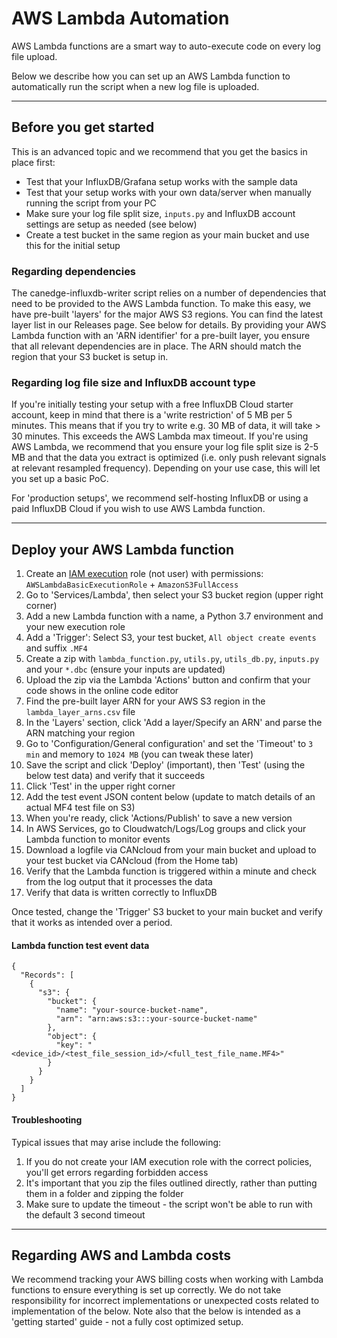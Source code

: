 # AWS Lambda Automation

AWS Lambda functions are a smart way to auto-execute code on every log file upload.

Below we describe how you can set up an AWS Lambda function to automatically run the script when a new log file is uploaded.

---

## Before you get started

This is an advanced topic and we recommend that you get the basics in place first:
- Test that your InfluxDB/Grafana setup works with the sample data
- Test that your setup works with your own data/server when manually running the script from your PC
- Make sure your log file split size, `inputs.py` and InfluxDB account settings are setup as needed (see below)
- Create a test bucket in the same region as your main bucket and use this for the initial setup

### Regarding dependencies
The canedge-influxdb-writer script relies on a number of dependencies that need to be provided to the AWS Lambda function. To make this easy, we have pre-built 'layers' for the major AWS S3 regions. You can find the latest layer list in our Releases page. See below for details. By providing your AWS Lambda function with an 'ARN identifier' for a pre-built layer, you ensure that all relevant dependencies are in place. The ARN should match the region that your S3 bucket is setup in.

### Regarding log file size and InfluxDB account type
If you're initially testing your setup with a free InfluxDB Cloud starter account, keep in mind that there is a 'write restriction' of 5 MB per 5 minutes. This means that if you try to write e.g. 30 MB of data, it will take > 30 minutes. This exceeds the AWS Lambda max timeout. If you're using AWS Lambda, we recommend that you ensure your log file split size is 2-5 MB and that the data you extract is optimized (i.e. only push relevant signals at relevant resampled frequency). Depending on your use case, this will let you set up a basic PoC.

For 'production setups', we recommend self-hosting InfluxDB or using a paid InfluxDB Cloud if you wish to use AWS Lambda function.

---

## Deploy your AWS Lambda function

1. Create an [IAM execution](https://docs.aws.amazon.com/lambda/latest/dg/lambda-intro-execution-role.html) role (not user) with permissions: `AWSLambdaBasicExecutionRole` + `AmazonS3FullAccess` 
2. Go to 'Services/Lambda', then select your S3 bucket region (upper right corner)
3. Add a new Lambda function with a name, a Python 3.7 environment and your new execution role
4. Add a 'Trigger': Select S3, your test bucket, `All object create events` and suffix `.MF4`
5. Create a zip with `lambda_function.py`, `utils.py`, `utils_db.py`, `inputs.py` and your `*.dbc` (ensure your inputs are updated)
6. Upload the zip via the Lambda 'Actions' button and confirm that your code shows in the online code editor
7. Find the pre-built layer ARN for your AWS S3 region in the `lambda_layer_arns.csv` file
8. In the 'Layers' section, click 'Add a layer/Specify an ARN' and parse the ARN matching your region
9. Go to 'Configuration/General configuration' and set the 'Timeout' to `3 min` and memory to `1024 MB` (you can tweak these later)
10. Save the script and click 'Deploy' (important), then 'Test' (using the below test data) and verify that it succeeds
11. Click 'Test' in the upper right corner
12. Add the test event JSON content below (update to match details of an actual MF4 test file on S3)
13. When you're ready, click 'Actions/Publish' to save a new version
14. In AWS Services, go to Cloudwatch/Logs/Log groups and click your Lambda function to monitor events
15. Download a logfile via CANcloud from your main bucket and upload to your test bucket via CANcloud (from the Home tab)
16. Verify that the Lambda function is triggered within a minute and check from the log output that it processes the data
17. Verify that data is written correctly to InfluxDB

Once tested, change the 'Trigger' S3 bucket to your main bucket and verify that it works as intended over a period.


#### Lambda function test event data

```
{
  "Records": [
    {
      "s3": {
        "bucket": {
          "name": "your-source-bucket-name",
          "arn": "arn:aws:s3:::your-source-bucket-name"
        },
        "object": {
          "key": "<device_id>/<test_file_session_id>/<full_test_file_name.MF4>"
        }
      }
    }
  ]
}
```


#### Troubleshooting

Typical issues that may arise include the following:
1. If you do not create your IAM execution role with the correct policies, you'll get errors regarding forbidden access
2. It's important that you zip the files outlined directly, rather than putting them in a folder and zipping the folder 
3. Make sure to update the timeout - the script won't be able to run with the default 3 second timeout 


<!--
---

## Build custom ARN layer package
If you need to create your own AWS Lambda layer, you can take outset in the steps below (Windows):

1. Add a new build folder for the build process, e.g. `aws-lambda-layer/`
2. Install [Docker Desktop for Windows](https://hub.docker.com/editions/community/docker-ce-desktop-windows)
3. Open your command prompt and run `docker pull lambci/lambda`
4. Install the [AWS CLI](https://docs.aws.amazon.com/cli/latest/userguide/install-cliv2.html)
5. Open your command prompt and run `aws configure` and provide your credentials
6. Open Docker and go to 'Settings/Resources/File Sharing', then add your new folder
7. Copy the canedge-influxdb-writer `requirements.txt` file into your build folder
8. In the build folder, create a `build.bat` file with below content (update the layer name and region)
9. Open your command line in the folder and run `build.bat` - this will take a few minutes
10. Once done, you can use the `LayerVersionArn` value from the `APN.txt` - e.g. as below:  
`arn:aws:lambda:us-east-2:319723967016:layer:css-electronics-canedge-influxdb-writer:10`

```
rmdir /S/Q python
mkdir python\lib\python3.7\site-packages
docker run -v "%cd%":/var/task "lambci/lambda:build-python3.7" /bin/sh -c "pip install -r requirements.txt -t python/lib/python3.7/site-packages/; exit"
rmdir /S/Q python\lib\python3.7\site-packages\botocore
zip -r canedge-influxdb-writer.zip python
aws lambda publish-layer-version --region us-east-2 --layer-name my-layer --description "canedge-influxdb-writer Script Dependencies" --zip-file "fileb://canedge-influxdb-writer.zip" --compatible-runtimes python3.7 > APN.txt
```

## Build multiple regions 
1. Copy the file `build_layers.py` to the root of the repo 
2. Run the file via `python build_layers.py` 
3. If you've already built the zip file with dependencies, you can set this step to False in the code 

-->

---

## Regarding AWS and Lambda costs
We recommend tracking your AWS billing costs when working with Lambda functions to ensure everything is set up correctly. We do not take responsibility for incorrect implementations or unexpected costs related to implementation of the below. Note also that the below is intended as a 'getting started' guide - not a fully cost optimized setup.
